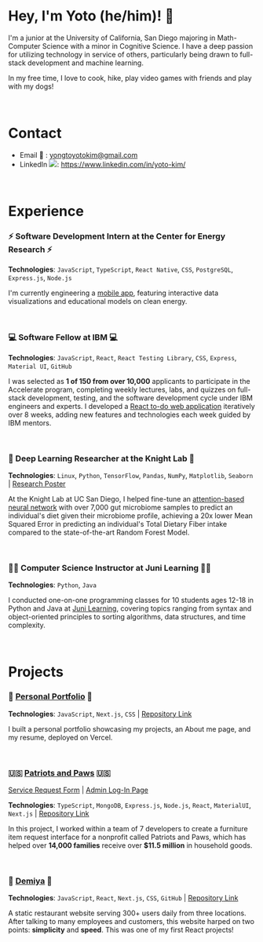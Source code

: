 # Hey, I'm Yoto (he/him)! 👋 

I'm a junior at the University of California, San Diego majoring in Math-Computer Science with a minor in Cognitive Science. I have a deep passion for utilizing technology in service of others, particularly being drawn to full-stack development and machine learning. 

In my free time, I love to cook, hike, play video games with friends and play with my dogs!

<br>

# Contact
- Email  📧 : yongtoyotokim@gmail.com
- LinkedIn <img src ="https://i.sstatic.net/gVE0j.png">: https://www.linkedin.com/in/yoto-kim/

<br>

# Experience

### ⚡ Software Development Intern at the Center for Energy Research ⚡ 
**Technologies**: `JavaScript`, `TypeScript`, `React Native`, `CSS`, `PostgreSQL`, `Express.js`, `Node.js` 

I'm currently engineering a [mobile app](https://github.com/Center-For-Energy-TEC-App/Tec-App), featuring interactive data visualizations and educational models on clean energy. 


<br>

###  💻 Software Fellow at IBM 💻
**Technologies**: `JavaScript`, `React`, `React Testing Library`, `CSS`, `Express`, `Material UI`, `GitHub`

I was selected as **1 of 150 from over 10,000** applicants to participate in the Accelerate program, completing weekly lectures, labs, and quizzes on full-stack development, testing, and the software development cycle under IBM engineers and experts. I developed a [React to-do web application](https://github.com/2024-IBM-Accelerate-SW-Track/to-do-list-week-7-yotzkim) iteratively over 8 weeks, adding new features and technologies each week guided by IBM mentors.

<br>

### 🤖 Deep Learning Researcher at the Knight Lab 🤖
**Technologies**: `Linux`, `Python`, `TensorFlow`, `Pandas`, `NumPy`, `Matplotlib`, `Seaborn` | [Research Poster](https://drive.google.com/file/d/1Je8GKGgWp9ZgSt9cR3vF2-ZzjPm55J0y/view?usp=sharing)

At the Knight Lab at UC San Diego, I helped fine-tune an [attention-based neural network](https://github.com/kwcantrell/attention-all-microbes) with over 7,000 gut microbiome samples to predict an individual's diet given their microbiome profile, achieving a 20x lower Mean Squared Error in predicting an individual's Total Dietary Fiber intake compared to the state-of-the-art Random Forest Model.

<br>

### 👨‍🏫 Computer Science Instructor at Juni Learning 👨‍🏫
**Technologies**: `Python`, `Java`

I conducted one-on-one programming classes for 10 students ages 12-18 in Python and Java at [Juni Learning](https://junilearning.com/), covering topics ranging from syntax and object-oriented principles to sorting algorithms, data structures, and time complexity.

<br>

# Projects

### 📁 [Personal Portfolio](https://www.yotokim.com/) 📁
**Technologies**: `JavaScript`, `Next.js`, `CSS` | [Repository Link](https://github.com/yotzkim/portfolio-website)

I built a personal portfolio showcasing my projects, an About me page, and my resume, deployed on Vercel.

<br>

### 🇺🇸 [Patriots and Paws](https://pap-frontend.vercel.app/vsr) 🇺🇸
[Service Request Form](https://pap-frontend.vercel.app/vsr) | [Admin Log-In Page](https://pap-frontend.vercel.app/login)

**Technologies**: `TypeScript`, `MongoDB`, `Express.js`, `Node.js`, `React`, `MaterialUI`, `Next.js` | [Repository Link](https://github.com/TritonSE/PAP-Inventory-Processing)

In this project, I worked within a team of 7 developers to create a furniture item request interface for a nonprofit called Patriots and Paws, which has helped over **14,000 families** receive over **$11.5 million** in household goods.

<br>


### 🍛 [Demiya](https://www.demiya.restaurant/)  🍛
**Technologies**: `JavaScript`, `React`, `Next.js`, `CSS`, `GitHub` | [Repository Link](https://github.com/yotzkim/demiya-website)

A static restaurant website serving 300+ users daily from three locations. After talking to many employees and customers, this website harped on two points: **simplicity** and **speed**.
This was one of my first React projects! 





<!--
**yotzkim/yotzkim** is a ✨ _special_ ✨ repository because its `README.md` (this file) appears on your GitHub profile.

Here are some ideas to get you started:

- 🔭 I’m currently working on ...
- 🌱 I’m currently learning ...
- 👯 I’m looking to collaborate on ...
- 🤔 I’m looking for help with ...
- 💬 Ask me about ...
- 📫 How to reach me: ...
- 😄 Pronouns: ...
- ⚡ Fun fact: ...
-->
